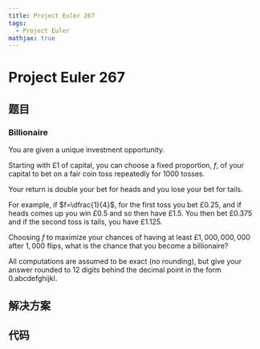 ```yaml
---
title: Project Euler 267
tags:
  - Project Euler
mathjax: true
---
```

<escape><!-- more --></escape>
    


# Project Euler 267
## 题目
### Billionaire

You are given a unique investment opportunity.

Starting with $£1$ of capital, you can choose a fixed proportion, $f$, of your capital to bet on a fair coin toss repeatedly for $1000$ tosses.

Your return is double your bet for heads and you lose your bet for tails.

For example, if $f=\dfrac{1}{4}$,  for the first toss you bet $£0.25$, and if heads comes up you win $£0.5$ and so then have $£1.5$. You then bet $£0.375$ and if the second toss is tails, you have $£1.125$.

Choosing $f$ to maximize your chances of having at least $£1,000,000,000$ after $1,000$ flips, what is the chance that you become a billionaire?

All computations are assumed to be exact (no rounding), but give your answer rounded to $12$ digits behind the decimal point in the form 0.abcdefghijkl.


## 解决方案


## 代码


